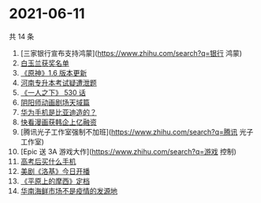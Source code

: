 # 2021-06-11

共 14 条

<!-- BEGIN -->
<!-- 最后更新时间 Fri Jun 11 2021 14:07:02 GMT+0800 (China Standard Time) -->

1. [三家银行宣布支持鸿蒙](https://www.zhihu.com/search?q=银行 鸿蒙)
2. [白玉兰获奖名单](https://www.zhihu.com/search?q=白玉兰)
3. [《原神》1.6 版本更新](https://www.zhihu.com/search?q=原神)
4. [河南专升本考试疑遭泄题](https://www.zhihu.com/search?q=河南专升本)
5. [《一人之下》 530 话](https://www.zhihu.com/search?q=一人之下)
6. [阴阳师动画剧场天域篇](https://www.zhihu.com/search?q=阴阳师)
7. [华为手机是比亚迪造的？](https://www.zhihu.com/search?q=华为手机)
8. [快看漫画获韩企上亿融资](https://www.zhihu.com/search?q=快看漫画)
9. [腾讯光子工作室强制不加班](https://www.zhihu.com/search?q=腾讯 光子工作室)
10. [Epic 送 3A 游戏大作](https://www.zhihu.com/search?q=游戏 控制)
11. [高考后买什么手机](https://www.zhihu.com/search?q=高考后手机)
12. [美剧《洛基》今日开播](https://www.zhihu.com/search?q=洛基)
13. [《平原上的摩西》定档](https://www.zhihu.com/search?q=平原上的摩西)
14. [华南海鲜市场不是疫情的发源地](https://www.zhihu.com/search?q=华南海鲜市场)

<!-- END -->
